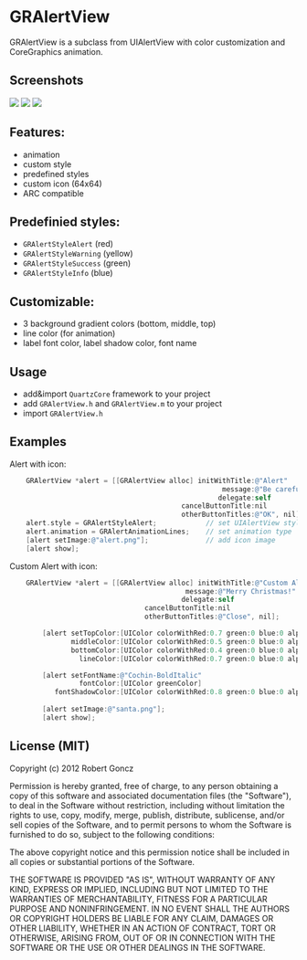 GRAlertView
===========

GRAlertView is a subclass from UIAlertView with color customization and CoreGraphics animation.

## Screenshots

<img src="https://raw.github.com/goncz9/GRAlertView/master/custom_line.png">
<img src="https://raw.github.com/goncz9/GRAlertView/master/sucess_border.png">
<img src="https://raw.github.com/goncz9/GRAlertView/master/alert.png">


## Features:
- animation
- custom style
- predefined styles
- custom icon (64x64)
- ARC compatible

## Predefinied styles:
- `GRAlertStyleAlert` (red)
- `GRAlertStyleWarning` (yellow)
- `GRAlertStyleSuccess` (green)
- `GRAlertStyleInfo` (blue)

## Customizable:
- 3 background gradient colors (bottom, middle, top)
- line color (for animation)
- label font color, label shadow color, font name

## Usage

- add&import `QuartzCore` framework to your project
- add `GRAlertView.h` and `GRAlertView.m` to your project
- import `GRAlertView.h`

## Examples

Alert with icon:
``` objective-c
    GRAlertView *alert = [[GRAlertView alloc] initWithTitle:@"Alert"
                                                    message:@"Be careful!"
                                                   delegate:self
                                          cancelButtonTitle:nil
                                          otherButtonTitles:@"OK", nil];
    alert.style = GRAlertStyleAlert;            // set UIAlertView style
    alert.animation = GRAlertAnimationLines;    // set animation type
    [alert setImage:@"alert.png"];              // add icon image
    [alert show];
```
Custom Alert with icon:
``` objective-c
    GRAlertView *alert = [[GRAlertView alloc] initWithTitle:@"Custom Alert"
                                           message:@"Merry Christmas!"
                                          delegate:self
                                 cancelButtonTitle:nil
                                 otherButtonTitles:@"Close", nil];

        [alert setTopColor:[UIColor colorWithRed:0.7 green:0 blue:0 alpha:1]
               middleColor:[UIColor colorWithRed:0.5 green:0 blue:0 alpha:1]
               bottomColor:[UIColor colorWithRed:0.4 green:0 blue:0 alpha:1]
                 lineColor:[UIColor colorWithRed:0.7 green:0 blue:0 alpha:1]];

        [alert setFontName:@"Cochin-BoldItalic"
                 fontColor:[UIColor greenColor]
           fontShadowColor:[UIColor colorWithRed:0.8 green:0 blue:0 alpha:1]];
        
        [alert setImage:@"santa.png"];
        [alert show];
```
## License (MIT)
Copyright (c) 2012 Robert Goncz

Permission is hereby granted, free of charge, to any person obtaining a copy of this software and associated documentation files (the "Software"), to deal in the Software without restriction, including without limitation the rights to use, copy, modify, merge, publish, distribute, sublicense, and/or sell copies of the Software, and to permit persons to whom the Software is furnished to do so, subject to the following conditions:

The above copyright notice and this permission notice shall be included in all copies or substantial portions of the Software.

THE SOFTWARE IS PROVIDED "AS IS", WITHOUT WARRANTY OF ANY KIND, EXPRESS OR IMPLIED, INCLUDING BUT NOT LIMITED TO THE WARRANTIES OF MERCHANTABILITY, FITNESS FOR A PARTICULAR PURPOSE AND NONINFRINGEMENT. IN NO EVENT SHALL THE AUTHORS OR COPYRIGHT HOLDERS BE LIABLE FOR ANY CLAIM, DAMAGES OR OTHER LIABILITY, WHETHER IN AN ACTION OF CONTRACT, TORT OR OTHERWISE, ARISING FROM, OUT OF OR IN CONNECTION WITH THE SOFTWARE OR THE USE OR OTHER DEALINGS IN THE SOFTWARE.
